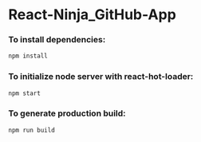 # React-Ninja_GitHub-App

### To install dependencies:
```sh
npm install
```

### To initialize node server with react-hot-loader:
```sh
npm start 
```

### To generate production build:
```sh
npm run build
```
